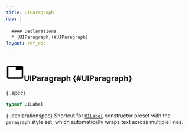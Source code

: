 ```yaml
---
title: UIParagraph
nav: |

  #### Declarations
  * [UIParagraph](#UIParagraph)
layout: ref_doc
---
```


## ![](/assets/icons/spec-var.svg)UIParagraph {#UIParagraph}
{:.spec}

```typescript
typeof UILabel
```
{:.declarationspec}
Shortcut for [`UILabel`](./UILabel) constructor preset with the `paragraph` style set, which automatically wraps text across multiple lines.

